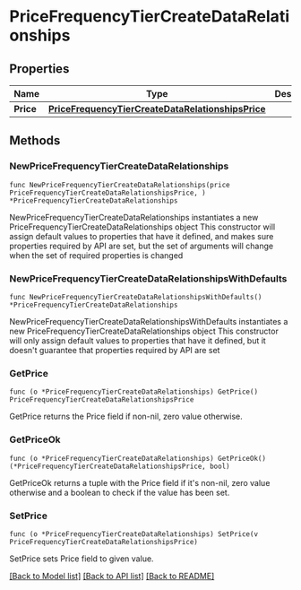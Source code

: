 # PriceFrequencyTierCreateDataRelationships

## Properties

Name | Type | Description | Notes
------------ | ------------- | ------------- | -------------
**Price** | [**PriceFrequencyTierCreateDataRelationshipsPrice**](PriceFrequencyTierCreateDataRelationshipsPrice.md) |  | 

## Methods

### NewPriceFrequencyTierCreateDataRelationships

`func NewPriceFrequencyTierCreateDataRelationships(price PriceFrequencyTierCreateDataRelationshipsPrice, ) *PriceFrequencyTierCreateDataRelationships`

NewPriceFrequencyTierCreateDataRelationships instantiates a new PriceFrequencyTierCreateDataRelationships object
This constructor will assign default values to properties that have it defined,
and makes sure properties required by API are set, but the set of arguments
will change when the set of required properties is changed

### NewPriceFrequencyTierCreateDataRelationshipsWithDefaults

`func NewPriceFrequencyTierCreateDataRelationshipsWithDefaults() *PriceFrequencyTierCreateDataRelationships`

NewPriceFrequencyTierCreateDataRelationshipsWithDefaults instantiates a new PriceFrequencyTierCreateDataRelationships object
This constructor will only assign default values to properties that have it defined,
but it doesn't guarantee that properties required by API are set

### GetPrice

`func (o *PriceFrequencyTierCreateDataRelationships) GetPrice() PriceFrequencyTierCreateDataRelationshipsPrice`

GetPrice returns the Price field if non-nil, zero value otherwise.

### GetPriceOk

`func (o *PriceFrequencyTierCreateDataRelationships) GetPriceOk() (*PriceFrequencyTierCreateDataRelationshipsPrice, bool)`

GetPriceOk returns a tuple with the Price field if it's non-nil, zero value otherwise
and a boolean to check if the value has been set.

### SetPrice

`func (o *PriceFrequencyTierCreateDataRelationships) SetPrice(v PriceFrequencyTierCreateDataRelationshipsPrice)`

SetPrice sets Price field to given value.



[[Back to Model list]](../README.md#documentation-for-models) [[Back to API list]](../README.md#documentation-for-api-endpoints) [[Back to README]](../README.md)


